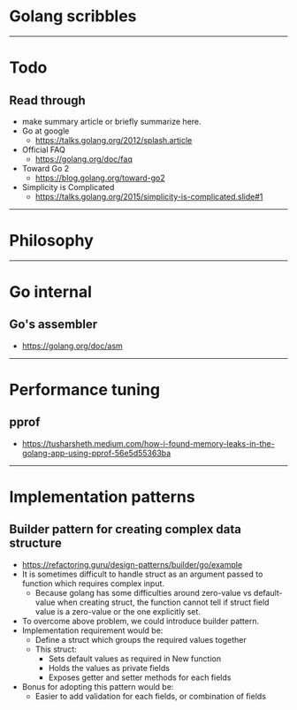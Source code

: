 <!--
{
  "type": "learn",
  "tags": ["golang"]
}
-->
# Golang scribbles

---

# Todo
## Read through
- make summary article or briefly summarize here.
- Go at google
  - https://talks.golang.org/2012/splash.article
- Official FAQ
  - https://golang.org/doc/faq
- Toward Go 2
  - https://blog.golang.org/toward-go2
- Simplicity is Complicated
  - https://talks.golang.org/2015/simplicity-is-complicated.slide#1

---

# Philosophy

---

# Go internal

## Go's assembler
- https://golang.org/doc/asm

---

# Performance tuning

## pprof
  - https://tusharsheth.medium.com/how-i-found-memory-leaks-in-the-golang-app-using-pprof-56e5d55363ba

---

# Implementation patterns

## Builder pattern for creating complex data structure
- https://refactoring.guru/design-patterns/builder/go/example
- It is sometimes difficult to handle struct as an argument passed to function which requires complex input.
  - Because golang has some difficulties around zero-value vs default-value when creating struct, the function cannot tell if struct field value is a zero-value or the one explicitly set.
- To overcome above problem, we could introduce builder pattern.
- Implementation requirement would be:
  - Define a struct which groups the required values together
  - This struct:
    - Sets default values as required in New function
    - Holds the values as private fields
    - Exposes getter and setter methods for each fields
- Bonus for adopting this pattern would be:
  - Easier to add validation for each fields, or combination of fields
